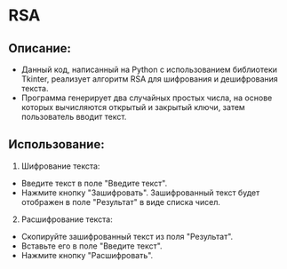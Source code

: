 # RSA
## Описание:
- Данный код, написанный на Python с использованием библиотеки Tkinter, реализует алгоритм RSA для шифрования и дешифрования текста.
- Программа генерирует два случайных простых числа, на основе которых вычисляются открытый и закрытый ключи, затем пользователь вводит текст.
## Использование:
1) Шифрование текста:
- Введите текст в поле "Введите текст".
- Нажмите кнопку "Зашифровать". Зашифрованный текст будет отображен в поле "Результат" в виде списка чисел.
2) Расшифрование текста:
- Скопируйте зашифрованный текст из поля "Результат".
- Вставьте его в поле "Введите текст".
- Нажмите кнопку "Расшифровать".
